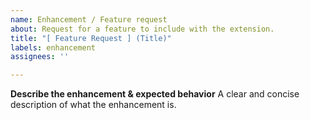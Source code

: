 ```yaml
---
name: Enhancement / Feature request
about: Request for a feature to include with the extension.
title: "[ Feature Request ] (Title)"
labels: enhancement
assignees: ''

---
```


**Describe the enhancement & expected behavior**
A clear and concise description of what the enhancement is.